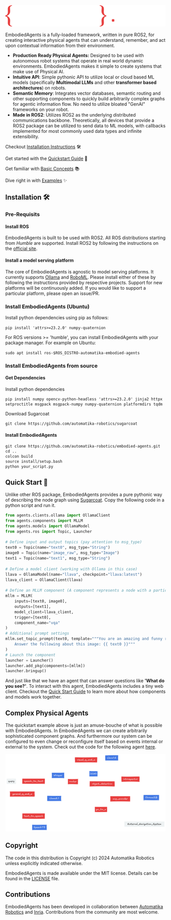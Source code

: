 <picture>
  <source media="(prefers-color-scheme: dark)" srcset="docs/_static/EMBODIED_AGENTS_DARK.png">
  <source media="(prefers-color-scheme: light)" srcset="docs/_static/EMBODIED_AGENTS_LIGHT.png">
  <img alt="EmbodiedAgents Logo." src="docs/_static/EMBODIED_AGENTS_DARK.png">
</picture>
<br/>

EmbodiedAgents is a fully-loaded framework, written in pure ROS2, for creating interactive physical agents that can understand, remember, and act upon contextual information from their environment.

- **Production Ready Physical Agents:** Designed to be used with autonomous robot systems that operate in real world dynamic environments. EmbodiedAgents makes it simple to create systems that make use of Physical AI.
- **Intuitive API**: Simple pythonic API to utilize local or cloud based ML models (specifically **Multimodal LLMs** and other **transformer based architectures**) on robots.
- **Semantic Memory**: Integrates vector databases, semantic routing and other supporting components to quickly build arbitrarily complex graphs for agentic information flow. No need to utilize bloated "GenAI" frameworks on your robot.
- **Made in ROS2**: Utilizes ROS2 as the underlying distributed communications backbone. Theoretically, all devices that provide a ROS2 package can be utilized to send data to ML models, with callbacks implemented for most commonly used data types and infinite extensibility.

Checkout [Installation Instructions](https://automatika-robotics.github.io/embodied-agents/installation.html) 🛠️

Get started with the [Quickstart Guide](https://automatika-robotics.github.io/embodied-agents/quickstart.html) 🚀

Get familiar with [Basic Concepts](https://automatika-robotics.github.io/embodied-agents/basics.html) 📚

Dive right in with [Examples](https://automatika-robotics.github.io/embodied-agents/examples/index.html) ✨

## Installation 🛠️

### Pre-Requisits

#### Install ROS

EmbodiedAgents is built to be used with ROS2. All ROS distributions starting from _Humble_ are supported. Install ROS2 by following the instructions on the [official site](https://docs.ros.org/en/iron/Installation.html).

#### Install a model serving platform

The core of EmbodiedAgents is agnostic to model serving platforms. It currently supports [Ollama](https://ollama.com) and [RoboML](https://github.com/automatika-robotics/robo-ml). Please install either of these by following the instructions provided by respective projects. Support for new platforms will be continuously added. If you would like to support a particular platform, please open an issue/PR.

### Install EmbodiedAgents (Ubuntu)

Install python dependencies using pip as follows:

`pip install 'attrs>=23.2.0' numpy-quaternion`

For ROS versions >= 'humble', you can install EmbodiedAgents with your package manager. For example on Ubuntu:

`sudo apt install ros-$ROS_DISTRO-automatika-embodied-agents`

### Install EmbodiedAgents from source

#### Get Dependencies

Install python dependencies

```shell
pip install numpy opencv-python-headless 'attrs>=23.2.0' jinja2 httpx setproctitle msgpack msgpack-numpy numpy-quaternion platformdirs tqdm
```

Download Sugarcoat

```shell
git clone https://github.com/automatika-robotics/sugarcoat
```

#### Install EmbodiedAgents

```shell
git clone https://github.com/automatika-robotics/embodied-agents.git
cd ..
colcon build
source install/setup.bash
python your_script.py
```

## Quick Start 🚀

Unlike other ROS package, EmbodiedAgents provides a pure pythonic way of describing the node graph using [Sugarcoat](https://www.github.com/automatika-robotics/sugarcoat). Copy the following code in a python script and run it.

```python
from agents.clients.ollama import OllamaClient
from agents.components import MLLM
from agents.models import OllamaModel
from agents.ros import Topic, Launcher

# Define input and output topics (pay attention to msg_type)
text0 = Topic(name="text0", msg_type="String")
image0 = Topic(name="image_raw", msg_type="Image")
text1 = Topic(name="text1", msg_type="String")

# Define a model client (working with Ollama in this case)
llava = OllamaModel(name="llava", checkpoint="llava:latest")
llava_client = OllamaClient(llava)

# Define an MLLM component (A component represents a node with a particular functionality)
mllm = MLLM(
    inputs=[text0, image0],
    outputs=[text1],
    model_client=llava_client,
    trigger=[text0],
    component_name="vqa"
)
# Additional prompt settings
mllm.set_topic_prompt(text0, template="""You are an amazing and funny robot.
    Answer the following about this image: {{ text0 }}"""
)
# Launch the component
launcher = Launcher()
launcher.add_pkg(components=[mllm])
launcher.bringup()
```

And just like that we have an agent that can answer questions like **'What do you see?'**. To interact with this agent, EmbodiedAgents includes a tiny web client. Checkout the [Quick Start Guide](https://automatika-robotics.github.io/embodied-agents/quickstart.html) to learn more about how components and models work together.

## Complex Physical Agents

The quickstart example above is just an amuse-bouche of what is possible with EmbodiedAgents. In EmbodiedAgents we can create arbitrarily sophisticated component graphs. And furthermore our system can be configured to even change or reconfigure itself based on events internal or external to the system. Check out the code for the following agent [here](https://automatika-robotics.github.io/embodied-agents/examples/complete.html).

<picture>
  <source media="(prefers-color-scheme: dark)" srcset="docs/_static/complete_dark.png">
  <source media="(prefers-color-scheme: light)" srcset="docs/_static/complete_light.png">
  <img alt="Elaborate Agent" src="docs/_static/complete_dark.png">
</picture>

## Copyright

The code in this distribution is Copyright (c) 2024 Automatika Robotics unless explicitly indicated otherwise.

EmbodiedAgents is made available under the MIT license. Details can be found in the [LICENSE](LICENSE) file.

## Contributions

EmbodiedAgents has been developed in collaboration between [Automatika Robotics](https://automatikarobotics.com/) and [Inria](https://inria.fr/). Contributions from the community are most welcome.
